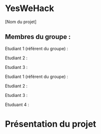 ﻿

# YesWeHack




[Nom du projet]






## Membres du groupe :




Etudiant 1 (référent du groupe) : 


Etudiant 2 : 


Etudiant 3 :





Etudiant 1 (référent du groupe) :  


Etudiant 2 :  


Etudiant 3 : 


Etuduant 4 :


 

# Présentation du projet





